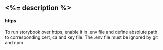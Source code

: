 ## <%= description %>

#### https
To run storybook over https, enable it in .env file and define absolute path to
corresponding cert, ca and key file. The .env file must be ignored by git and npm